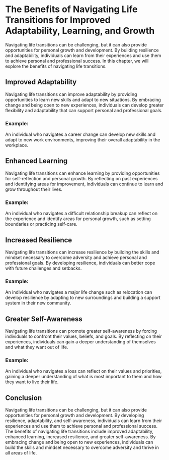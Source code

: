 The Benefits of Navigating Life Transitions for Improved Adaptability, Learning, and Growth
===================================================================================================================================

Navigating life transitions can be challenging, but it can also provide opportunities for personal growth and development. By building resilience and adaptability, individuals can learn from their experiences and use them to achieve personal and professional success. In this chapter, we will explore the benefits of navigating life transitions.

Improved Adaptability
---------------------

Navigating life transitions can improve adaptability by providing opportunities to learn new skills and adapt to new situations. By embracing change and being open to new experiences, individuals can develop greater flexibility and adaptability that can support personal and professional goals.

### Example:

An individual who navigates a career change can develop new skills and adapt to new work environments, improving their overall adaptability in the workplace.

Enhanced Learning
-----------------

Navigating life transitions can enhance learning by providing opportunities for self-reflection and personal growth. By reflecting on past experiences and identifying areas for improvement, individuals can continue to learn and grow throughout their lives.

### Example:

An individual who navigates a difficult relationship breakup can reflect on the experience and identify areas for personal growth, such as setting boundaries or practicing self-care.

Increased Resilience
--------------------

Navigating life transitions can increase resilience by building the skills and mindset necessary to overcome adversity and achieve personal and professional goals. By developing resilience, individuals can better cope with future challenges and setbacks.

### Example:

An individual who navigates a major life change such as relocation can develop resilience by adapting to new surroundings and building a support system in their new community.

Greater Self-Awareness
----------------------

Navigating life transitions can promote greater self-awareness by forcing individuals to confront their values, beliefs, and goals. By reflecting on their experiences, individuals can gain a deeper understanding of themselves and what they want out of life.

### Example:

An individual who navigates a loss can reflect on their values and priorities, gaining a deeper understanding of what is most important to them and how they want to live their life.

Conclusion
----------

Navigating life transitions can be challenging, but it can also provide opportunities for personal growth and development. By developing resilience, adaptability, and self-awareness, individuals can learn from their experiences and use them to achieve personal and professional success. The benefits of navigating life transitions include improved adaptability, enhanced learning, increased resilience, and greater self-awareness. By embracing change and being open to new experiences, individuals can build the skills and mindset necessary to overcome adversity and thrive in all areas of life.
